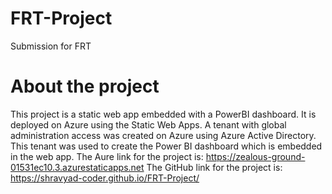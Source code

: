 # FRT-Project
Submission for FRT
# About the project
This project is a static web app embedded with a PowerBI dashboard. It is deployed on Azure using the Static Web Apps.
A tenant with global administration access was created on Azure using Azure Active Directory. This tenant was used to create the Power BI dashboard which is embedded in the web app.
The Aure link for the project is: https://zealous-ground-01531ec10.3.azurestaticapps.net
The GitHub link for the project is: https://shravyad-coder.github.io/FRT-Project/
